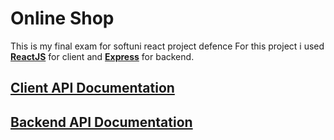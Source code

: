 # Online Shop
This is my final exam for softuni react project defence
For this project i used **[ReactJS](https://bg.reactjs.org/)** for client and **[Express](https://expressjs.com/)** for backend.

## [Client API Documentation](/client/clientDocumentation.md)

## [Backend API Documentation](/server/serverDocumentation.md)
